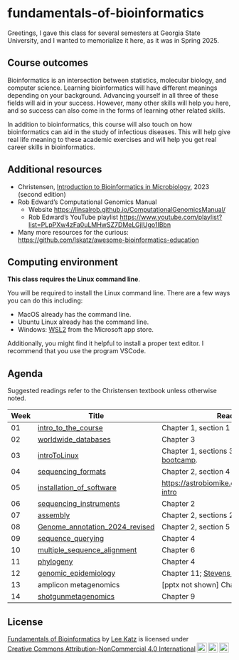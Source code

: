 # fundamentals-of-bioinformatics

Greetings, I gave this class for several semesters at Georgia State University, and I wanted to memorialize it here, as it was in Spring 2025.

## Course outcomes

Bioinformatics is an intersection between statistics, molecular biology, and computer science. Learning bioinformatics will have different meanings depending on your background. Advancing yourself in all three of these fields will aid in your success. However, many other skills will help you here, and so success can also come in the forms of learning other related skills.

In addition to bioinformatics, this course will also touch on how bioinformatics can aid in the study of infectious diseases. This will help give real life meaning to these academic exercises and will help you get real career skills in bioinformatics.

## Additional resources

* Christensen, [Introduction to Bioinformatics in Microbiology](https://a.co/d/6LzF0Oe), 2023 (second edition)
* Rob Edward’s Computational Genomics Manual 
  * Website <https://linsalrob.github.io/ComputationalGenomicsManual/>
  * Rob Edward’s YouTube playlist <https://www.youtube.com/playlist?list=PLpPXw4zFa0uLMHwSZ7DMeLGjIUgo1IBbn>
* Many more resources for the curious: <https://github.com/lskatz/awesome-bioinformatics-education>

## Computing environment

**This class requires the Linux command line**.

You will be required to install the Linux command line. There are a few ways you can do this including:

* MacOS already has the command line.
* Ubuntu Linux already has the command line.
* Windows: [WSL2](https://apps.microsoft.com/store/detail/windows-subsystem-for-linux/9P9TQF7MRM4R) from the Microsoft app store.

Additionally, you might find it helpful to install a proper text editor. I recommend that you use the program VSCode.

## Agenda

Suggested readings refer to the Christensen textbook unless otherwise noted.

| Week | Title | Readings | Quiz |
|----------|---------|----------|--------|
| 01 | [intro_to_the_course](files/01-intro_to_the_course.pptx) | Chapter 1, section 1 | - |
| 02 | [worldwide_databases](files/02-worldwide_databases.pptx) | Chapter 3 | [quiz](quizzes/02-worldwide_databases.md) |
| 03 | [introToLinux](files/03-jsw_introToLinux.pptx) | Chapter 1, sections 3 through 5. [UCDavis bootcamp](files/03-Linux_boot_camp.pdf). | [quiz](quizzes/03-jsw_introToLinux.md) |
| 04 | [sequencing_formats](files/04-sequencing_formats.pptx) | Chapter 2, section 4 | [quiz](quizzes/04-sequencing_formats.md) |
| 05 | [installation_of_software](files/05-installation_of_software.pptx) | <https://astrobiomike.github.io/unix/conda-intro>  |
| 06 | [sequencing_instruments](files/06-sequencing_instruments.pptx) | Chapter 2 |
| 07 | [assembly](files/07-assembly.pptx) | Chapter 2, sections 2-3 |
| 08 | [Genome_annotation_2024_revised](files/08-Genome_annotation_2024_revised.pptx) | Chapter 2, section 5 |
| 09 | [sequence_querying](files/09-sequence_querying.pptx) | Chapter 4 |
| 10 | [multiple_sequence_alignment](files/10-multiple_sequence_alignment.pptx) | Chapter 6 |
| 11 | [phylogeny](files/11-phylogeny.pptx) | Chapter 4 |
| 12 | [genomic_epidemiology](files/12-genomic_epidemiology.pptx) | Chapter 11; [Stevens et al 2022](https://doi.org/10.4315/JFP-21-437) |
| 13 | amplicon metagenomics | [pptx not shown] Chapter 9 |
| 14 | [shotgunmetagenomics](files/14-metagenomics.pptx) | Chapter 9 |

## License

<p xmlns:cc="http://creativecommons.org/ns#" xmlns:dct="http://purl.org/dc/terms/"><a property="dct:title" rel="cc:attributionURL" href="https://github.com/lskatz/fundamentals-of-bioinformatics">Fundamentals of Bioinformatics</a> by <a rel="cc:attributionURL dct:creator" property="cc:attributionName" href="https://lskatz.github.io">Lee Katz</a> is licensed under <a href="https://creativecommons.org/licenses/by-nc/4.0/?ref=chooser-v1" target="_blank" rel="license noopener noreferrer" style="display:inline-block;">Creative Commons Attribution-NonCommercial 4.0 International<img style="height:22px!important;margin-left:3px;vertical-align:text-bottom;" src="https://mirrors.creativecommons.org/presskit/icons/cc.svg?ref=chooser-v1" alt=""><img style="height:22px!important;margin-left:3px;vertical-align:text-bottom;" src="https://mirrors.creativecommons.org/presskit/icons/by.svg?ref=chooser-v1" alt=""><img style="height:22px!important;margin-left:3px;vertical-align:text-bottom;" src="https://mirrors.creativecommons.org/presskit/icons/nc.svg?ref=chooser-v1" alt=""></a></p>